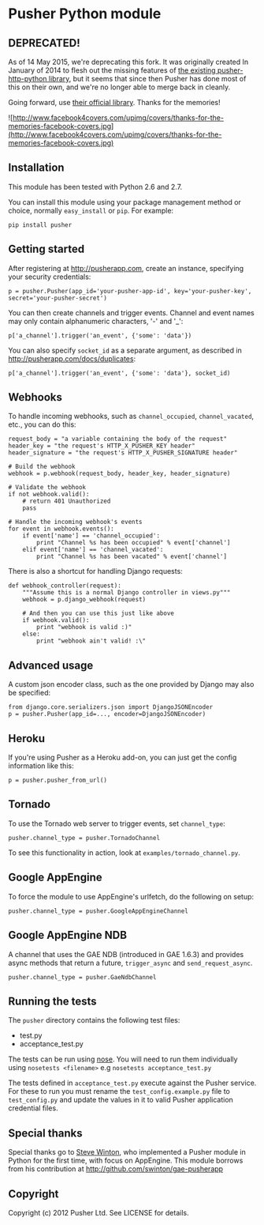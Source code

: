 # Pusher Python module

## DEPRECATED!

As of 14 May 2015, we're deprecating this fork. It was originally created In January of 2014 to flesh out the missing features of [the existing pusher-http-python library](https://github.com/rcrdclub/pusher_client_python/tree/94dcdd3a7cec266df86ae8d4355c5bb81505683c), but it seems that since then Pusher has done most of this on their own, and we're no longer able to merge back in cleanly.

Going forward, use [their official library](https://github.com/pusher/pusher-http-python). Thanks for the memories!

![http://www.facebook4covers.com/upimg/covers/thanks-for-the-memories-facebook-covers.jpg](http://www.facebook4covers.com/upimg/covers/thanks-for-the-memories-facebook-covers.jpg)

## Installation

This module has been tested with Python 2.6 and 2.7.

You can install this module using your package management method or choice, normally `easy_install` or `pip`. For example:

    pip install pusher

## Getting started

After registering at <http://pusherapp.com>, create an instance, specifying your security credentials:

    p = pusher.Pusher(app_id='your-pusher-app-id', key='your-pusher-key', secret='your-pusher-secret')

You can then create channels and trigger events. Channel and event names may only contain alphanumeric characters, '-' and '_':

    p['a_channel'].trigger('an_event', {'some': 'data'})


You can also specify `socket_id` as a separate argument, as described in <http://pusherapp.com/docs/duplicates>:

    p['a_channel'].trigger('an_event', {'some': 'data'}, socket_id)

## Webhooks

To handle incoming webhooks, such as `channel_occupied`, `channel_vacated`, etc., you can do this:

    request_body = "a variable containing the body of the request"
    header_key = "the request's HTTP_X_PUSHER_KEY header"
    header_signature = "the request's HTTP_X_PUSHER_SIGNATURE header"

    # Build the webhook
    webhook = p.webhook(request_body, header_key, header_signature)

    # Validate the webhook
    if not webhook.valid():
        # return 401 Unauthorized
        pass

    # Handle the incoming webhook's events
    for event in webhook.events():
        if event['name'] == 'channel_occupied':
            print "Channel %s has been occupied" % event['channel']
        elif event['name'] == 'channel_vacated':
            print "Channel %s has been vacated" % event['channel']

There is also a shortcut for handling Django requests:

    def webhook_controller(request):
        """Assume this is a normal Django controller in views.py"""
        webhook = p.django_webhook(request)

        # And then you can use this just like above
        if webhook.valid():
            print "webhook is valid :)"
        else:
            print "webhook ain't valid! :\"

## Advanced usage

A custom json encoder class, such as the one provided by Django may also be specified:

    from django.core.serializers.json import DjangoJSONEncoder
    p = pusher.Pusher(app_id=..., encoder=DjangoJSONEncoder)

## Heroku

If you're using Pusher as a Heroku add-on, you can just get the config information like this:

    p = pusher.pusher_from_url()

## Tornado

To use the Tornado web server to trigger events, set `channel_type`:

    pusher.channel_type = pusher.TornadoChannel

To see this functionality in action, look at `examples/tornado_channel.py`.

## Google AppEngine

To force the module to use AppEngine's urlfetch, do the following on setup:

    pusher.channel_type = pusher.GoogleAppEngineChannel

## Google AppEngine NDB

A channel that uses the GAE NDB (introduced in GAE 1.6.3) and provides async methods that return a future, `trigger_async` and `send_request_async`.

    pusher.channel_type = pusher.GaeNdbChannel

## Running the tests

The `pusher` directory contains the following test files:

* test.py
* acceptance_test.py

The tests can be run using [nose](http://readthedocs.org/docs/nose/en/latest/). You will need to run them individually using `nosetests <filename>` e.g `nosetests acceptance_test.py`
  
The tests defined in `acceptance_test.py` execute against the Pusher service. For these to run you must rename the `test_config.example.py` file to `test_config.py` and update the values in it to valid Pusher application credential files.

## Special thanks

Special thanks go to [Steve Winton](http://www.nixonmcinnes.co.uk/people/steve/), who implemented a Pusher module in Python for the first time, with focus on AppEngine. This module borrows from his contribution at <http://github.com/swinton/gae-pusherapp>

## Copyright

Copyright (c) 2012 Pusher Ltd. See LICENSE for details.
